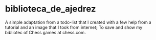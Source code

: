 # biblioteca_de_ajedrez
A simple adaptation from a todo-list that I created with a few help from a tutorial and an image that I took from internet; To  save and show my bibliotec of Chess games at chess.com.
